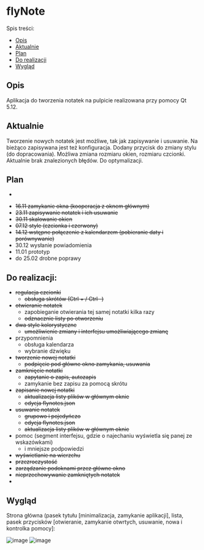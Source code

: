 # flyNote
Spis treści:
+ [Opis](#opis)
+ [Aktualnie](#aktualnie)
+ [Plan](#plan)
+ [Do realizacji](#do-realizacji)
+ [Wygląd](#wyglad)

## Opis
Aplikacja do tworzenia notatek na pulpicie realizowana przy pomocy Qt 5.12. 

## Aktualnie
Tworzenie nowych notatek jest możliwe, tak jak zapisywanie i usuwanie. Na bieżąco zapisywana jest też konfiguracja. Dodany przycisk do zmiany stylu (do dopracowania). Możliwa zmiana rozmiaru okien, rozmiaru czcionki. Aktualnie brak znalezionych błędów. Do optymalizacji. 

## Plan
+ ~~~09.11 mechanizm otwierania podokna~~
+ ~~16.11 zamykanie okna (kooperacja z oknem głównym)~~
+ ~~23.11 zapisywanie notatek i ich usuwanie~~
+ ~~30.11 skalowanie okien~~
+ ~~07.12 style (czcionka i czerwony)~~
+ ~~14.12 wstępne połączenie z kalendarzem (pobieranie daty i porównywanie)~~
+ 30.12 wysłanie powiadomienia
+ 11.01 prototyp
+ do 25.02 drobne poprawy

## Do realizacji:
* ~~regulacja czcionki~~
  * ~~obsługa skrótów (Ctrl + / Ctrl -)~~
* ~~otwieranie notatek~~
  * zapobieganie otwierania tej samej notatki kilka razy
  * ~~odznacznie listy po otworzeniu~~
* ~~dwa style kolorystyczne~~
  * ~~umożliwienie zmiany i interfejsu umożliwiającego zmianę~~
* przypomnienia
  * obsługa kalendarza
  * wybranie dżwięku
* ~~tworzenie nowej notatki~~
  * ~~podpięcie pod główne okno zamykania, usuwania~~
* ~~zamknięcie notatki~~
  * ~~zapytanie o zapis, autozapis~~
  * zamykanie bez zapisu za pomocą skrótu
* ~~zapisanie nowej notatki~~
  * ~~aktualizacja listy plików w głównym oknie~~
  * ~~edycja flynotes.json~~
* ~~usuwanie notatek~~
  * ~~grupowo i pojedyńczo~~
  * ~~edycja flynotes.json~~
  * ~~aktualizacja listy plików w głównym oknie~~
* pomoc (segment interfejsu, gdzie o najechaniu wyświetla się panej ze wskazówkami)
  * i mniejsze podpowiedzi
*  ~~wyświetlanie na wierzchu~~
*  ~~przezroczystość~~
*  ~~zarządzanie podoknami przez główne okno~~
  *  ~~nieprzechowywanie zamkniętych notatek~~
* 

## Wygląd
Strona główna (pasek tytułu [minimalizacja, zamykanie aplikacji], lista, pasek przycisków [otwieranie, zamykanie otwrtych, usuwanie, nowa i kontrolka pomocy]:

![image](https://user-images.githubusercontent.com/73241633/138764379-4dd270b9-101b-4dc3-9feb-d4246548fe3a.png)
![image](https://user-images.githubusercontent.com/73241633/147145525-9ab25890-5d1b-4dd6-b2df-6c62167fe169.png)


